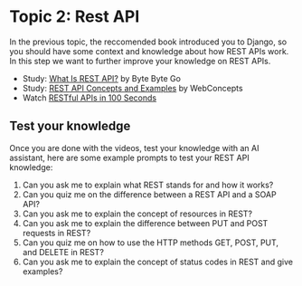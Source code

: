 # Topic 2: Rest API

In the previous topic, the reccomended book introduced you to Django, so you should have some context and knowledge about how REST APIs work. In this step we want to further improve your knowledge on REST APIs.

- Study: [What Is REST API?](https://www.youtube.com/watch?v=-mN3VyJuCjM/) by Byte Byte Go
- Study: [REST API Concepts and Examples](https://www.youtube.com/watch?v=7YcW25PHnAA) by WebConcepts
- Watch [RESTful APIs in 100 Seconds](https://youtu.be/-MTSQjw5DrM?feature=shared)

## Test your knowledge

Once you are done with the videos, test your knowledge with an AI assistant, here are some example prompts to test your REST API knowledge:

1. Can you ask me to explain what REST stands for and how it works?
2. Can you quiz me on the difference between a REST API and a SOAP API?
3. Can you ask me to explain the concept of resources in REST?
4. Can you ask me to explain the difference between PUT and POST requests in REST?
5. Can you quiz me on how to use the HTTP methods GET, POST, PUT, and DELETE in REST?
6. Can you ask me to explain the concept of status codes in REST and give examples?